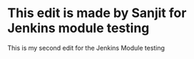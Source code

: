 # This edit is made by Sanjit for Jenkins module testing
This is my second edit for the Jenkins Module testing
